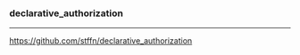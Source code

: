 ### declarative_authorization
---
https://github.com/stffn/declarative_authorization

```
```

```
```

```
```


